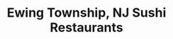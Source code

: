 ---
layout: city
title: Ewing Township, NJ Sushi Restaurants
permalink: /new-jersey/ewing-township/
stateAbbr: NJ
stateName: New Jersey
cityName: Ewing Township

---